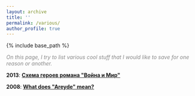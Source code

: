 ```yaml
---
layout: archive
title: ''
permalink: /various/
author_profile: true
---
```


{% include base_path %}

<p style="color:#888888;"><i>On this page, I try to list various cool stuff that I would like to save for one reason or another.</i></p>

<b>2013</b>: <b><a href="https://areyde.com/war_and_peace/">Схема героев романа "Война и Мир"</a></b>

<b>2008</b>: <b><a href="https://areyde.com/areyde/">What does "Areyde" mean?</a></b>